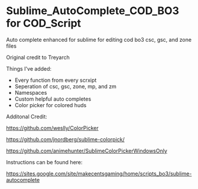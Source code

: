 # Sublime_AutoComplete_COD_BO3 for COD_Script
Auto complete enhanced for sublime for editing cod bo3 csc, gsc, and zone files

Original credit to Treyarch

Things I've added:
- Every function from every scrxipt
- Seperation of csc, gsc, zone, mp, and zm
- Namespaces
- Custom helpful auto completes
- Color picker for colored huds


Additonal Credit:

https://github.com/weslly/ColorPicker

https://github.com/jnordberg/sublime-colorpick/

https://github.com/animehunter/SublimeColorPickerWindowsOnly



Instructions can be found here:

https://sites.google.com/site/makecentsgaming/home/scripts_bo3/sublime-autocomplete
